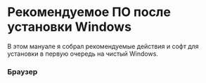 # Рекомендуемое ПО после установки Windows
В этом мануале я собрал рекомендуемые действия и софт для установки в первую очередь на чистый Windows.


### Браузер ###

